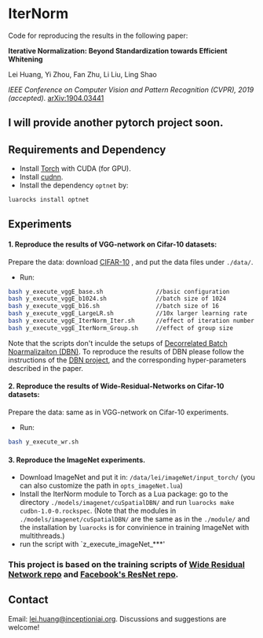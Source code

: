 # IterNorm

Code for reproducing the results in the following paper:

**Iterative Normalization: Beyond Standardization towards Efficient Whitening** 

Lei Huang, Yi Zhou, Fan Zhu, Li Liu, Ling Shao

*IEEE Conference on Computer Vision and Pattern Recognition (CVPR), 2019 (accepted).*
[arXiv:1904.03441](https://arxiv.org/abs/1904.03441)



## I will provide another pytorch project soon.


## Requirements and Dependency
* Install [Torch](http://torch.ch) with CUDA (for GPU).
* Install [cudnn](http://torch.ch).
* Install the dependency `optnet` by:
```Bash
luarocks install optnet
 ```
 
 ## Experiments
 
 #### 1.  Reproduce the results of VGG-network on Cifar-10 datasets:
 Prepare the data:  download [CIFAR-10](https://yadi.sk/d/eFmOduZyxaBrT) , and put the data files under `./data/`.
 * Run: 
```Bash
bash y_execute_vggE_base.sh               //basic configuration
bash y_execute_vggE_b1024.sh              //batch size of 1024
bash y_execute_vggE_b16.sh                //batch size of 16
bash y_execute_vggE_LargeLR.sh            //10x larger learning rate
bash y_execute_vggE_IterNorm_Iter.sh      //effect of iteration number
bash y_execute_vggE_IterNorm_Group.sh     //effect of group size
```
Note that the scripts don't inculde the setups of [Decorrelated Batch Noarmalizaiton (DBN)](https://arxiv.org/abs/1804.08450). To reproduce the results of DBN please follow the instructions of the [DBN project](https://github.com/princeton-vl/DecorrelatedBN), and the corresponding hyper-parameters described in the paper. 


#### 2.  Reproduce the results of Wide-Residual-Networks on Cifar-10 datasets:
 Prepare the data: same as in VGG-network on Cifar-10 experiments.
  * Run: 
```Bash
bash y_execute_wr.sh               
```

#### 3. Reproduce the ImageNet experiments. 
 *  Download ImageNet and put it in: `/data/lei/imageNet/input_torch/` (you can also customize the path in `opts_imageNet.lua`)
 *  Install the IterNorm module to Torch as a Lua package: go to the directory `./models/imagenet/cuSpatialDBN/` and run  `luarocks make cudbn-1.0-0.rockspec`. (Note that the modules in `./models/imagenet/cuSpatialDBN/` are the same as in the `./module/` and the installation by `luarocks` is for convinience in  training ImageNet with multithreads.)
 *  run the script with `z_execute_imageNet_***'
 
 ### This project is based on the training scripts of [Wide Residual Network repo](https://github.com/szagoruyko/wide-residual-networks) and  [Facebook's ResNet repo](https://github.com/facebook/fb.resnet.torch).
 
 ## Contact
Email: lei.huang@inceptioniai.org. Discussions and suggestions are welcome!

